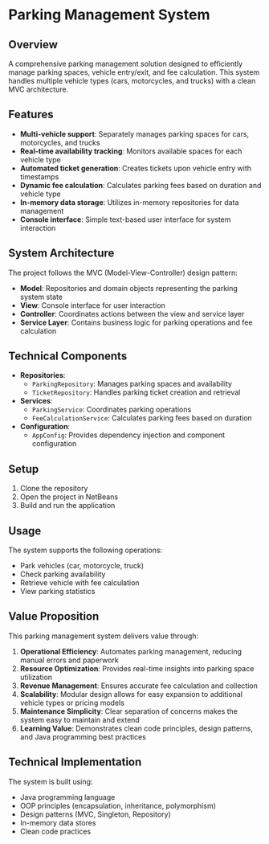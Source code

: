 # Parking Management System

## Overview
A comprehensive parking management solution designed to efficiently manage parking spaces, vehicle entry/exit, and fee calculation. This system handles multiple vehicle types (cars, motorcycles, and trucks) with a clean MVC architecture.

## Features
- **Multi-vehicle support**: Separately manages parking spaces for cars, motorcycles, and trucks
- **Real-time availability tracking**: Monitors available spaces for each vehicle type
- **Automated ticket generation**: Creates tickets upon vehicle entry with timestamps
- **Dynamic fee calculation**: Calculates parking fees based on duration and vehicle type
- **In-memory data storage**: Utilizes in-memory repositories for data management
- **Console interface**: Simple text-based user interface for system interaction

## System Architecture
The project follows the MVC (Model-View-Controller) design pattern:
- **Model**: Repositories and domain objects representing the parking system state
- **View**: Console interface for user interaction
- **Controller**: Coordinates actions between the view and service layer
- **Service Layer**: Contains business logic for parking operations and fee calculation

## Technical Components
- **Repositories**: 
  - `ParkingRepository`: Manages parking spaces and availability
  - `TicketRepository`: Handles parking ticket creation and retrieval
- **Services**:
  - `ParkingService`: Coordinates parking operations
  - `FeeCalculationService`: Calculates parking fees based on duration
- **Configuration**:
  - `AppConfig`: Provides dependency injection and component configuration

## Setup
1. Clone the repository
2. Open the project in NetBeans
3. Build and run the application

## Usage
The system supports the following operations:
- Park vehicles (car, motorcycle, truck)
- Check parking availability
- Retrieve vehicle with fee calculation
- View parking statistics

## Value Proposition
This parking management system delivers value through:

1. **Operational Efficiency**: Automates parking management, reducing manual errors and paperwork
2. **Resource Optimization**: Provides real-time insights into parking space utilization
3. **Revenue Management**: Ensures accurate fee calculation and collection
4. **Scalability**: Modular design allows for easy expansion to additional vehicle types or pricing models
5. **Maintenance Simplicity**: Clear separation of concerns makes the system easy to maintain and extend
6. **Learning Value**: Demonstrates clean code principles, design patterns, and Java programming best practices

## Technical Implementation
The system is built using:
- Java programming language
- OOP principles (encapsulation, inheritance, polymorphism)
- Design patterns (MVC, Singleton, Repository)
- In-memory data stores
- Clean code practices
